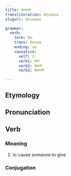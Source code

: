 ```yaml
---
title: देवाणणो
transliteration: devaano
slugurl: devaano

grammar: 
  verb:
    term: देवा
    trans: devaa
    ending: aa
    causative: 
      self: 3
      verb1: देणो
      verb2: देवाणो
      verb3: देवाणणो

---
```

## Etymology

## Pronunciation

## Verb
### Meaning
1. to cause someone to give

### Conjugation
<verb-conj :grammar="grammar"></verb-conj>